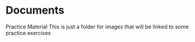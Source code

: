 # Documents
Practice Material
This is just a folder for images that will be linked to some practice exercises
